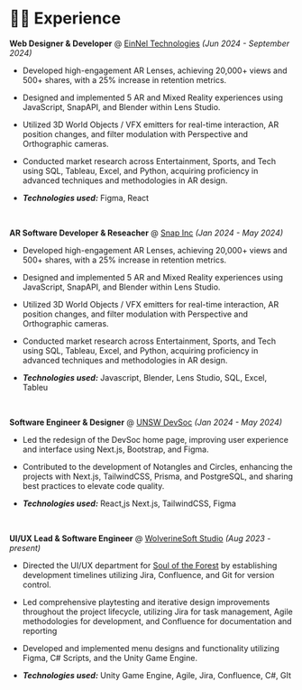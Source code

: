 # 👨‍💻 Experience


**Web Designer & Developer** @ [EinNel Technologies](https://einnel.com/) _(Jun 2024 - September 2024)_

- Developed high-engagement AR Lenses, achieving 20,000+ views and 500+ shares, with a 25% increase in retention metrics.
- Designed and implemented 5 AR and Mixed Reality experiences using JavaScript, SnapAPI, and Blender within Lens Studio.
- Utilized 3D World Objects / VFX emitters for real-time interaction, AR position changes, and filter modulation with Perspective and  Orthographic cameras.
- Conducted market research across Entertainment, Sports, and Tech using SQL, Tableau, Excel, and Python, acquiring proficiency in advanced techniques and methodologies in AR design.

- _**Technologies used:**_ Figma, React

&nbsp;

**AR Software Developer & Reseacher** @ [Snap Inc](https://snap.com/en-US) _(Jan 2024 - May 2024)_

- Developed high-engagement AR Lenses, achieving 20,000+ views and 500+ shares, with a 25% increase in retention metrics.
- Designed and implemented 5 AR and Mixed Reality experiences using JavaScript, SnapAPI, and Blender within Lens Studio.
- Utilized 3D World Objects / VFX emitters for real-time interaction, AR position changes, and filter modulation with Perspective and  Orthographic cameras.
- Conducted market research across Entertainment, Sports, and Tech using SQL, Tableau, Excel, and Python, acquiring proficiency in advanced techniques and methodologies in AR design.

- _**Technologies used:**_ Javascript, Blender, Lens Studio, SQL, Excel, Tableu

&nbsp;

**Software Engineer & Designer** @ [UNSW DevSoc](https://devsoc.app/) _(Jan 2024 - May 2024)_

- Led the redesign of the DevSoc home page, improving user experience and interface using Next.js, Bootstrap, and Figma. 
- Contributed to the development of Notangles and Circles, enhancing the projects with Next.js, TailwindCSS, Prisma, and PostgreSQL, and     sharing best practices to elevate code quality.

- _**Technologies used:**_ React,js Next.js, TailwindCSS, Figma

&nbsp;

**UI/UX Lead & Software Engineer** @ [WolverineSoft Studio](https://www.wolverinesoft.org/) _(Aug 2023 - present)_

- Directed the UI/UX department for [Soul of the Forest](https://store.steampowered.com/app/2880650/Soul_of_the_Forest/) by establishing development timelines utilizing Jira, Confluence, and Git for version control.
- Led comprehensive playtesting and iterative design improvements throughout the project lifecycle, utilizing Jira for task management, Agile methodologies for development, and Confluence for documentation and reporting
- Developed and implemented menu designs and functionality utilizing Figma, C# Scripts, and the Unity Game Engine.

- _**Technologies used:**_ Unity Game Engine, Agile, Jira, Confluence, C#, GIt

&nbsp;

